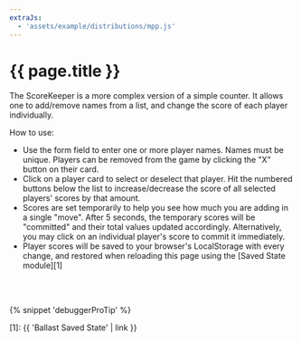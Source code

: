 ```yaml
---
extraJs:
  - 'assets/example/distributions/mpp.js'
---
```


# {{ page.title }}

The ScoreKeeper is a more complex version of a simple counter. It allows one to add/remove names from a list, and 
change the score of each player individually. 

How to use:

- Use the form field to enter one or more player names. Names must be unique. Players can be removed from the game by
  clicking the "X" button on their card.
- Click on a player card to select or deselect that player. Hit the numbered buttons below the list to increase/decrease 
  the score of all selected players' scores by that amount. 
- Scores are set temporarily to help you see how much you are adding in a single "move". After 5 seconds, the temporary
  scores will be "committed" and their total values updated accordingly. Alternatively, you may click on an individual
  player's score to commit it immediately.
- Player scores will be saved to your browser's LocalStorage with every change, and restored when reloading this page
  using the [Saved State module][1]

<div id="example_scorekeeper"></div>
<br><br>

{% snippet 'debuggerProTip' %}

[1]: {{ 'Ballast Saved State' | link }}
